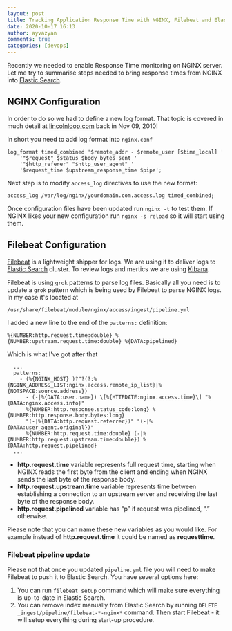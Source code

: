 ```yaml
---
layout: post
title: Tracking Application Response Time with NGINX, Filebeat and Elastic Search
date: 2020-10-17 16:13
author: ayvazyan
comments: true
categories: [devops]
---
```


Recently we needed to enable Response Time monitoring on NGINX server. Let me try to summarise steps needed to bring response times from NGINX into [Elastic Search](https://www.elastic.co/).

## NGINX Configuration
In order to do so we had to define a new log format. That topic is covered in much detail at [lincolnloop.com](https://lincolnloop.com/blog/tracking-application-response-time-nginx/) back in Nov 09, 2010!

In short you need to add log format into `nginx.conf`
```
log_format timed_combined '$remote_addr - $remote_user [$time_local] '
    '"$request" $status $body_bytes_sent '
    '"$http_referer" "$http_user_agent" '
    '$request_time $upstream_response_time $pipe';
```

Next step is to modify `access_log` directives to use the new format:
```
access_log /var/log/nginx/yourdomain.com.access.log timed_combined;
```

Once configuration files have been updated run `nginx -t` to test them.
If NGINX likes your new configuration run `nginx -s reload` so it will start using them.

## Filebeat Configuration
[Filebeat](https://www.elastic.co/beats/filebeat) is a lightweight shipper for logs. We are using it to deliver logs to [Elastic Search](https://www.elastic.co/) cluster. To review logs and mertics we are using [Kibana](https://www.elastic.co/kibana).

Filebeat is using `grok` patterns to parse log files. Basically all you need is to update a `grok` pattern which is being used by Filebeat to parse NGINX logs.
In my case it's located at 
```
/usr/share/filebeat/module/nginx/access/ingest/pipeline.yml
```
I added a new line to the end of the `patterns:` definition:
```
%{NUMBER:http.request.time:double} %{NUMBER:upstream.request.time:double} %{DATA:pipelined}
```
Which is what I've got after that
```
  ...  
  patterns:
    - (%{NGINX_HOST} )?"?(?:%{NGINX_ADDRESS_LIST:nginx.access.remote_ip_list}|%{NOTSPACE:source.address})
      - (-|%{DATA:user.name}) \[%{HTTPDATE:nginx.access.time}\] "%{DATA:nginx.access.info}"
      %{NUMBER:http.response.status_code:long} %{NUMBER:http.response.body.bytes:long}
      "(-|%{DATA:http.request.referrer})" "(-|%{DATA:user_agent.original})"
      %{NUMBER:http.request.time:double} (-|%{NUMBER:http.request.upstream.time:double}) %{DATA:http.request.pipelined}
  ...
```

- **http.request.time** variable represents full request time, starting when NGINX reads the first byte from the client and ending when NGINX sends the last byte of the response body.
- **http.request.upstream.time** variable represents time between establishing a connection to an upstream server and receiving the last byte of the response body.
- **http.request.pipelined** variable has “p” if request was pipelined, “.” otherwise.

Please note that you can name these new variables as you would like. For example instead of **http.request.time** it could be named as **requesttime**.

### Filebeat pipeline update
Please not that once you updated `pipeline.yml` file you will need to make Filebeat to push it to Elastic Search. You have several options here:

1. You can run `filebeat setup` command which will make sure everything is up-to-date in Elastic Search.
2. You can remove index manually from Elastic Search  by running `DELETE _ingest/pipeline/filebeat-*-nginx*` command. Then start Filebeat - it will setup everything during start-up procedure.
